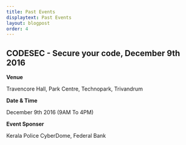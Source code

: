 ```yaml
---
title: Past Events
displaytext: Past Events
layout: blogpost
order: 4
---
```


<!-- 	[Kerala codesec december 2016](/assets/images/Kerala_codesec_december_2016_flyer.jpg) -->

<!-- <img src="/assets/images/Kerala_codesec_december_2016_flyer.jpg" alt="Smiley face" height="100" width="100" style="padding: 0 0 0 0 " >  -->

## CODESEC - Secure your code, December 9th 2016 


**Venue**

   Travencore Hall, Park Centre, Technopark, Trivandrum

**Date & Time**

   December 9th 2016 (9AM To 4PM)

**Event Sponser**

   Kerala Police CyberDome, Federal Bank

